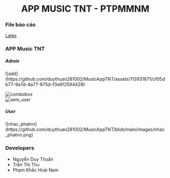 <h1 align="center">APP MUSIC TNT - PTPMMNM</h1>
<h3 align="left">File báo cáo</h3>
<a align="left" href="https://github.com/duythuan281002/MusicAppTNT/blob/master/main.pdf">Latex</a>
<h3 align="left">APP Music TNT</h3>
<h5 align="left">Admin</h5>
![add](https://github.com/duythuan281002/MusicAppTNT/assets/113931871/cf05db77-9a7d-4a77-875d-f3e6f2594428)

![combobox](https://github.com/duythuan281002/MusicAppTNT/blob/main/images/combobox.png)
<br>
![xem_user](https://github.com/duythuan281002/MusicAppTNT/blob/main/images/xem_user.png)
<h5 align="left">User</h5>
![nhac_phatnn](https://github.com/duythuan281002/MusicAppTNT/blob/main/images/nhac_phatnn.png)
<br>

<h3 align="left">Developers</h3>
<ul>
    <li>Nguyễn Duy Thuần</li>
    <li>Trần Thị Thu</li>
    <li>Phạm Khắc Hoài Nam</li>
</ul>
